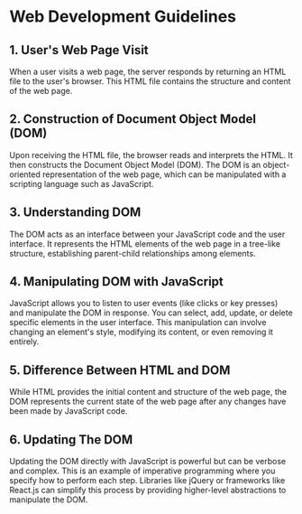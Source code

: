 # Web Development Guidelines

## 1. User's Web Page Visit

When a user visits a web page, the server responds by returning an HTML file to the user's browser. This HTML file contains the structure and content of the web page.

## 2. Construction of Document Object Model (DOM)

Upon receiving the HTML file, the browser reads and interprets the HTML. It then constructs the Document Object Model (DOM). The DOM is an object-oriented representation of the web page, which can be manipulated with a scripting language such as JavaScript.

## 3. Understanding DOM

The DOM acts as an interface between your JavaScript code and the user interface. It represents the HTML elements of the web page in a tree-like structure, establishing parent-child relationships among elements.

## 4. Manipulating DOM with JavaScript

JavaScript allows you to listen to user events (like clicks or key presses) and manipulate the DOM in response. You can select, add, update, or delete specific elements in the user interface. This manipulation can involve changing an element's style, modifying its content, or even removing it entirely.

## 5. Difference Between HTML and DOM

While HTML provides the initial content and structure of the web page, the DOM represents the current state of the web page after any changes have been made by JavaScript code.

## 6. Updating The DOM

Updating the DOM directly with JavaScript is powerful but can be verbose and complex. This is an example of imperative programming where you specify how to perform each step. Libraries like jQuery or frameworks like React.js can simplify this process by providing higher-level abstractions to manipulate the DOM.
